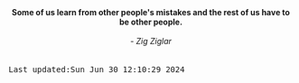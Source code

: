
<div align="center"><b><span>Some of us learn from other people's mistakes and the rest of us have to be other people.  </span></b><br><br><i> - Zig Ziglar</i></div>
<br><br><kbd>Last updated:Sun Jun 30 12:10:29 2024</kbd>